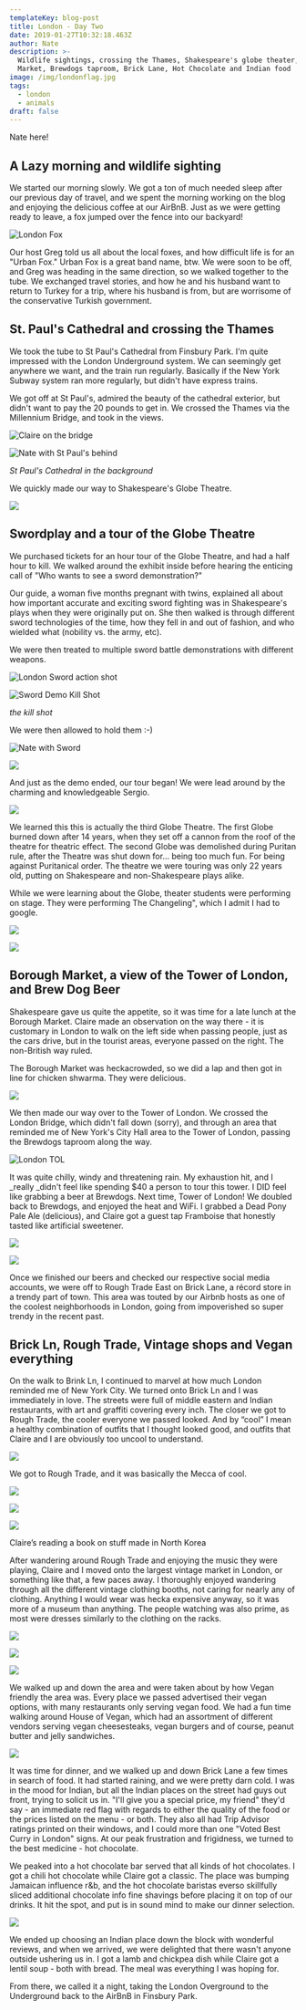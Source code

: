 ```yaml
---
templateKey: blog-post
title: London - Day Two
date: 2019-01-27T10:32:18.463Z
author: Nate
description: >-
  Wildlife sightings, crossing the Thames, Shakespeare's globe theater, Borough
  Market, Brewdogs taproom, Brick Lane, Hot Chocolate and Indian food
image: /img/londonflag.jpg
tags:
  - london
  - animals
draft: false
---
```

Nate here!

## A Lazy morning and wildlife sighting

We started our morning slowly. We got a ton of much needed sleep after our previous day of travel, and we spent the morning working on the blog and enjoying the delicious coffee at our AirBnB. Just as we were getting ready to leave, a fox jumped over the fence into our backyard!

![London Fox](/img/londonFox.jpg "London Fox")

Our host Greg told us all about the local foxes, and how difficult life is for an "Urban Fox." Urban Fox is a great band name, btw. We were soon to be off, and Greg was heading in the same direction, so we walked together to the tube. We exchanged travel stories, and how he and his husband want to return to Turkey for a trip, where his husband is from, but are worrisome of the conservative Turkish government. 

## St. Paul's Cathedral and crossing the Thames

We took the tube to St Paul's Cathedral from Finsbury Park. I'm quite impressed with the London Underground system. We can seemingly get anywhere we want, and the train run regularly. Basically  if the New York Subway system ran more regularly, but didn't have express trains. 

We got off at St Paul's, admired the beauty of the cathedral exterior, but didn't want to pay the 20 pounds to get in. We crossed the Thames via the Millennium Bridge, and took in the views. 

![Claire on the bridge](/img/londonmilbridge.jpg "Claire and Mil Bridge London")

![Nate with St Paul's behind](/img/LondonNateStPaul.jpg "Nate with St Paul's behind")

_St Paul's Cathedral in the background_

We quickly made our way to Shakespeare's Globe Theatre. 

![](/img/londonGlobeOutside.jpg)

## Swordplay and a tour of the Globe Theatre

We purchased tickets for an hour tour of the Globe Theatre, and had a half hour to kill. We walked around the exhibit inside before hearing the enticing call of "Who wants to see a sword demonstration?" 

Our guide, a woman five months pregnant with twins, explained all about how important accurate and exciting sword fighting was in Shakespeare's plays when they were originally put on. She then walked is through different sword technologies of the time, how they fell in and out of fashion, and who wielded what (nobility vs. the army, etc). 

We were then treated to multiple sword battle demonstrations with different weapons. 

![London Sword action shot](/img/dsc_0092.jpg "London Sword action shot")

![Sword Demo Kill Shot](/img/londonSwordsKillshot.jpg "Sword Demo Kill Shot")

_the kill shot_

We were then allowed to hold them :-)

![Nate with Sword](/img/LondonNateSword.jpg "Claire with Sword")

![](/img/londonClaireSword.jpg)

And just as the demo ended, our tour began! We were lead around by the charming and knowledgeable Sergio. 

![](/img/londonGlobeGuide.jpg)

We learned this this is actually the third Globe Theatre. The first Globe burned down after 14 years, when they set off a cannon from the roof of the theatre for theatric effect. The second Globe was demolished during Puritan rule, after the Theatre was shut down for... being too much fun. For being against Puritanical order. The theatre we were touring was only 22 years old, putting on Shakespeare and non-Shakespeare plays alike. 

While we were learning about the Globe, theater students were performing on stage. They were performing The Changeling", which I admit I had to google. 

![](/img/londonStageActors.jpg)

![](/img/londonDirector.jpg)

## 

## Borough Market, a view of the Tower of London, and Brew Dog Beer

Shakespeare gave us quite the appetite, so it was time for a late lunch at the Borough Market. Claire made an observation on the way there - it is customary in London to walk on the left side when passing people, just as the cars drive, but in the tourist areas, everyone passed on the right. The non-British way ruled.

The Borough Market was heckacrowded, so we did a lap and then got in line for chicken shwarma. They were delicious. 

![](/img/londonShwarma.jpg)

 We then made our way over to the Tower of London. We crossed the London Bridge, which didn't fall down (sorry), and through an area that reminded me of New York's City Hall area to the Tower of London, passing the Brewdogs taproom along the way. 

![London TOL](/img/londonTOL.jpg "London TOL")

It was quite chilly, windy and threatening rain. My exhaustion hit, and I _really _didn't feel like spending $40 a person to tour this tower. I DID feel like grabbing a beer at Brewdogs. Next time, Tower of London! We doubled back to Brewdogs, and enjoyed the heat and WiFi. I grabbed a Dead Pony Pale Ale (delicious), and Claire got a guest tap Framboise that honestly tasted like artificial sweetener. 

![](/img/londonBrewDogs.jpg)

![](/img/londonHopExchange.jpg)

Once we finished our beers and checked our respective social media accounts, we were off to Rough Trade East on Brick Lane, a récord store in a trendy part of town. This area was touted by our Airbnb hosts as one of the coolest neighborhoods in London, going from impoverished so super trendy in the recent past. 

## Brick Ln, Rough Trade, Vintage shops and Vegan everything

On the walk to Brink Ln, I continued to marvel at how much London reminded me of New York City. We turned onto Brick Ln and I was immediately in love. The streets were full of middle eastern and Indian restaurants, with art and graffiti covering every inch. The closer we got to Rough Trade, the cooler everyone we passed looked. And by “cool” I mean a healthy combination of outfits that I thought looked good, and outfits that Claire and I are obviously too uncool to understand. 

![](/img/img_1404.jpg)

We got to Rough Trade, and it was basically the Mecca of cool.

![](/img/LondonRoughTradeLogo.jpg)

![](/img/londonroughtrade.jpg)

![](/img/londonClaireReading.jpg)

Claire’s reading a book on stuff made in North Korea

After wandering around Rough Trade and enjoying the music they were playing, Claire and I moved onto the largest vintage market in London, or something like that, a few paces away. I thoroughly enjoyed wandering through all the different vintage clothing booths, not caring for nearly any of clothing. Anything I would wear was hecka expensive anyway, so it was more of a museum than anything. The people watching was also prime, as most were dresses similarly to the clothing on the racks.

![](/img/londonBrickLaneVintage.jpg)

![](/img/londonVintage.jpg)

![](/img/LondonYankees.jpg)

We walked up and down the area and were taken about by how Vegan friendly the area was. Every place we passed advertised their vegan options, with many restaurants only serving vegan food. We had a fun time walking around House of Vegan, which had an assortment of different vendors serving vegan cheesesteaks, vegan burgers and of course, peanut butter and jelly sandwiches. 

![](/img/londonhov.jpg)

It was time for dinner, and we walked up and down Brick Lane a few times in search of food. It had started raining, and we were pretty darn cold. I was in the mood for Indian, but all the Indian places on the street had guys out front, trying to solicit us in. "I'll give you a special price, my friend" they'd say - an immediate red flag with regards to either the quality of the food or the prices listed on the menu - or both. They also all had Trip Advisor ratings printed on their windows, and I could more than one "Voted Best Curry in London" signs. At our peak frustration and frigidness, we turned to the best medicine - hot chocolate. 

We peaked into a hot chocolate bar served that all kinds of hot chocolates. I got a chili hot chocolate while Claire got a classic. The place was bumping Jamaican influence r&b, and the hot chocolate baristas everso skillfully sliced additional chocolate info fine shavings before placing it on top of our drinks. It hit the spot, and put is in sound mind to make our dinner selection. 

![](/img/londonHC.jpg)

We ended up choosing an Indian place down the block with wonderful reviews, and when we arrived, we were delighted that there wasn't anyone outside ushering us in. I got a lamb and chickpea dish while Claire got a lentil soup - both with bread. The meal was everything I was hoping for. 

From there, we called it a night, taking the London Overground to the Underground back to the AirBnB in Finsbury Park.
